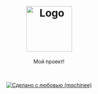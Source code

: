 <h1 align="center">
  <a href="https://rythm.fm/_rythm/img/1b3348a.png">
    <img src="https://rythm.fm/_rythm/img/1b3348a.png" alt="Logo" width="125" height="125">
  </a>
</h1>

<div align="center">
  Мой проект!
  <br />
  <br />
</div>

<div align="center">
<br />

[![Сделано с любовью (mqchinee)](https://img.shields.io/badge/сделано%20с%20любовью%20mqchinee-ff1414.svg?style=flat-square)](https://github.com/mqchinee)
